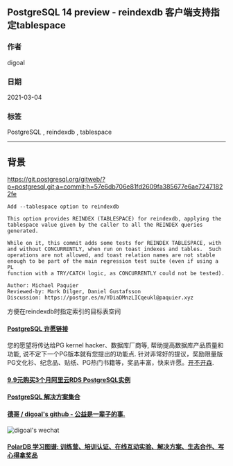 ## PostgreSQL 14 preview - reindexdb 客户端支持指定tablespace    
          
### 作者          
digoal          
          
### 日期          
2021-03-04           
          
### 标签          
PostgreSQL , reindexdb , tablespace    
          
----          
          
## 背景        
https://git.postgresql.org/gitweb/?p=postgresql.git;a=commit;h=57e6db706e81fd2609fa385677e6ae72471822fe  
  
```  
Add --tablespace option to reindexdb  
  
This option provides REINDEX (TABLESPACE) for reindexdb, applying the  
tablespace value given by the caller to all the REINDEX queries  
generated.  
  
While on it, this commit adds some tests for REINDEX TABLESPACE, with  
and without CONCURRENTLY, when run on toast indexes and tables.  Such  
operations are not allowed, and toast relation names are not stable  
enough to be part of the main regression test suite (even if using a PL  
function with a TRY/CATCH logic, as CONCURRENTLY could not be tested).  
  
Author: Michael Paquier  
Reviewed-by: Mark Dilger, Daniel Gustafsson  
Discussion: https://postgr.es/m/YDiaDMnzLICqeukl@paquier.xyz  
```  
  
方便在reindexdb时指定索引的目标表空间  
    
  
#### [PostgreSQL 许愿链接](https://github.com/digoal/blog/issues/76 "269ac3d1c492e938c0191101c7238216")
您的愿望将传达给PG kernel hacker、数据库厂商等, 帮助提高数据库产品质量和功能, 说不定下一个PG版本就有您提出的功能点. 针对非常好的提议，奖励限量版PG文化衫、纪念品、贴纸、PG热门书籍等，奖品丰富，快来许愿。[开不开森](https://github.com/digoal/blog/issues/76 "269ac3d1c492e938c0191101c7238216").  
  
  
#### [9.9元购买3个月阿里云RDS PostgreSQL实例](https://www.aliyun.com/database/postgresqlactivity "57258f76c37864c6e6d23383d05714ea")
  
  
#### [PostgreSQL 解决方案集合](https://yq.aliyun.com/topic/118 "40cff096e9ed7122c512b35d8561d9c8")
  
  
#### [德哥 / digoal's github - 公益是一辈子的事.](https://github.com/digoal/blog/blob/master/README.md "22709685feb7cab07d30f30387f0a9ae")
  
  
![digoal's wechat](../pic/digoal_weixin.jpg "f7ad92eeba24523fd47a6e1a0e691b59")
  
  
#### [PolarDB 学习图谱: 训练营、培训认证、在线互动实验、解决方案、生态合作、写心得拿奖品](https://www.aliyun.com/database/openpolardb/activity "8642f60e04ed0c814bf9cb9677976bd4")
  

